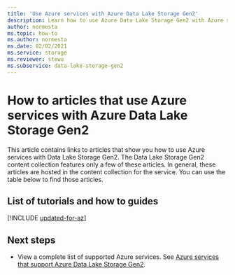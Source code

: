 ```yaml
---
title: 'Use Azure services with Azure Data Lake Storage Gen2'
description: Learn how to use Azure Data Lake Storage Gen2 with Azure services.
author: normesta
ms.topic: how-to
ms.author: normesta
ms.date: 02/02/2021
ms.service: storage
ms.reviewer: stewu
ms.subservice: data-lake-storage-gen2
---
```


# How to articles that use Azure services with Azure Data Lake Storage Gen2

This article contains links to articles that show you how to use Azure services with Data Lake Storage Gen2. The Data Lake Storage Gen2 content collection features only a few of these articles. In general, these articles are hosted in the content collection for the service. You can use the table below to find those articles. 
 
## List of tutorials and how to guides

[!INCLUDE [updated-for-az](../../../includes/data-lake-storage-gen2-azure-service-tutorials.md)]

## Next steps

- View a complete list of supported Azure services. See [Azure services that support Azure Data Lake Storage Gen2](data-lake-storage-supported-azure-services.md).
